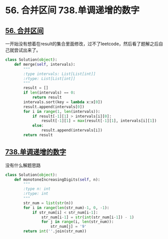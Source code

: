 # 56. 合并区间 738.单调递增的数字 

## [56. 合并区间](https://leetcode.cn/problems/merge-intervals/description/)
一开始没有想着在result的集合里面修改，过不了leetcode，然后看了题解之后自己就尝试出来了。
```python
class Solution(object):
    def merge(self, intervals):
        """
        :type intervals: List[List[int]]
        :rtype: List[List[int]]
        """
        result = []
        if len(intervals) == 0:
            return result
        intervals.sort(key = lambda x:x[0])
        result.append(intervals[0])
        for i in range(1, len(intervals)):
            if result[-1][1] > intervals[i][0]:
                result[-1][1] = max(result[-1][1], intervals[i][1])
            else:
                result.append(intervals[i])
        return result
```

## [738.单调递增的数字](https://leetcode.cn/problems/monotone-increasing-digits/description/)
没有什么解题思路
```python
class Solution(object):
    def monotoneIncreasingDigits(self, n):
        """
        :type n: int
        :rtype: int
        """
        str_num = list(str(n))
        for i in range(len(str_num)-1, 0, -1):
            if str_num[i] < str_num[i-1]:
                str_num[i-1] = str(int(str_num[i-1]) - 1)
                for j in range(i, len(str_num)):
                    str_num[j] = '9'
        return int(''.join(str_num))
```

